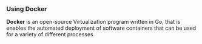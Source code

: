 ### Using Docker
**Docker** is an open-source Virtualization program written in Go, that is enables the automated deployment of software containers that can be used for a variety of different processes. 
